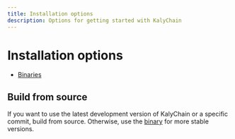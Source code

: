 ```yaml
---
title: Installation options
description: Options for getting started with KalyChain
---
```


# Installation options

* [Binaries](binary-distribution.md)

## Build from source

If you want to use the latest development version of KalyChain or a specific commit,
build from source. Otherwise, use the [binary] for more stable
versions.


<!-- link -->
[binary]: binary-distribution.md

